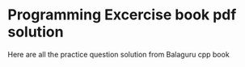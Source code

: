 # Programming Excercise book pdf solution
 Here are all the practice question solution from Balaguru cpp book
